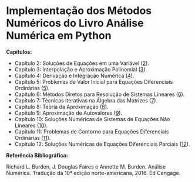 # Implementação dos Métodos Numéricos do Livro Análise Numérica em Python

**Capítulos:**
- Capítulo 2: Soluções de Equações em uma Variável ([2](https://github.com/JonathanWNogueira/burden/blob/main/2.ipynb)). 
- Capítulo 3: Interpolação e Aproximação Polinomial ([3](https://github.com/JonathanWNogueira/burden/blob/main/3.ipynb)).
- Capítulo 4: Derivação e Integração Numérica ([4](https://github.com/JonathanWNogueira/burden/blob/main/4.ipynb)).
- Capítulo 5: Problemas de Valor Inicial para Equações Diferenciais Ordinárias ([5](https://github.com/JonathanWNogueira/burden/blob/main/5.ipynb)).
- Capítulo 6: Métodos Diretos para Resolução de Sistemas Lineares ([6](https://github.com/JonathanWNogueira/burden/blob/main/6.ipynb)).
- Capítulo 7: Técnicas Iterativas na Álgebra das Matrizes ([7](https://github.com/JonathanWNogueira/burden/blob/main/7.ipynb)).
- Capítulo 8: Teoria da Aproximação ([8](https://github.com/JonathanWNogueira/burden/blob/main/8.ipynb)).
- Capítulo 9: Aproximação de Autovalores ([9](https://github.com/JonathanWNogueira/burden/blob/main/9.ipynb)).
- Capítulo 10: Soluções Numéricas de Sistemas de Equações Não Lineares ([10](https://github.com/JonathanWNogueira/burden/blob/main/10.ipynb)).
- Capítulo 11: Problemas de Contorno para Equações Diferenciais Ordinárias ([11](https://github.com/JonathanWNogueira/burden/blob/main/11.ipynb)).
- Capítulo 12: Soluções Numéricas de Equações Diferenciais Parciais ([12](https://github.com/JonathanWNogueira/burden/blob/main/12.ipynb)).
  
**Referência Bibliográfica:** 

Richard L. Burden, J. Douglas Faires e Annette M. Burden. Análise Numérica. Tradução da 10ª edição norte-americana, 2016. Ed Cengage. 


